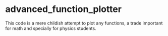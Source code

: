 # advanced_function_plotter
This code is a mere childish attempt to plot any functions, a trade important for math and specially for physics students.

